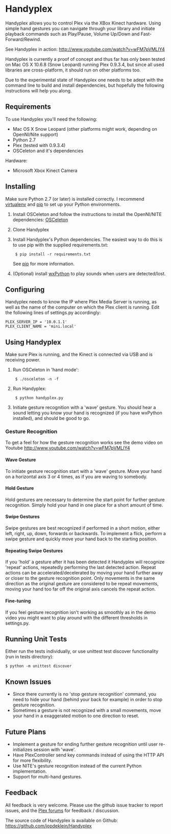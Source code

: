 # Handyplex
Handyplex allows you to control Plex via the XBox Kinect hardware. Using
simple hand gestures you can navigate through your library and initiate
playback commands such as Play/Pause, Volume Up/Down and Fast-Forward/Rewind.

See Handyplex in action: http://www.youtube.com/watch?v=wFM7pVMLIY4

Handyplex is currently a proof of concept and thus far has only been tested on
Mac OS X 10.6.8 (Snow Leopard) running Plex 0.9.3.4, but since all used libraries
are cross-platform, it should run on other platforms too.

Due to the experimental state of Handyplex one needs to be adept with the command
line to build and install dependencies, but hopefully the following instructions
will help you along.

## Requirements
To use Handyplex you'll need the following:

* Mac OS X Snow Leopard (other platforms might work, depending on
  OpenNI/Nite support)
* Python 2.7
* Plex (tested with 0.9.3.4)
* OSCeleton and it's dependencies

Hardware:

* Microsoft Xbox Kinect Camera

## Installing
Make sure Python 2.7 (or later) is installed correctly. I recommend
[virtualenv](http://pypi.python.org/pypi/virtualenv) and [pip](http://www.pip-installer.org) to set up your Python environments.


1. Install OSCeleton and follow the instructions to install the OpenNI/NITE
   dependencies: [OSCeleton](https://github.com/Sensebloom/OSCeleton)
1. Clone Handyplex
1. Install Handyplex's Python dependencies. The easiest way to do this
   is to use pip with the supplied requirements.txt:

        $ pip install -r requirements.txt

   See [pip](http://www.pip-installer.org/en/latest/index.html) for more information.

1. (Optional) install [wxPython](http://www.wxpython.org/) to play sounds when users are detected/lost.

## Configuring
Handyplex needs to know the IP where Plex Media Server is running, as well as
the name of the computer on which the Plex client is running.
Edit the following lines of settings.py accordingly:

    PLEX_SERVER_IP = '10.0.1.1'
    PLEX_CLIENT_NAME = 'mini.local'


## Using Handyplex
Make sure Plex is running, and the Kinect is connected via USB and is
receiving power.

1. Run OSCeleton in 'hand mode':

        $ ./osceleton -n -f

1. Run Handyplex:

        $ python handyplex.py

1. Initiate gesture recognition with a 'wave' gesture. You should hear a
   sound letting you know your hand is recognized (if you have wxPython 
   installed), and should be good to go.


### Gesture Recognition
To get a feel for how the gesture recognition works see the demo video
on Youtube http://www.youtube.com/watch?v=wFM7pVMLIY4

#### Wave Gesture
To initiate gesture recognition start with a 'wave' gesture. Move your
hand on a horizontal axis 3 or 4 times, as if you are waving to
somebody.

#### Hold Gesture
Hold gestures are necessary to determine the start point for further
gesture recognition. Simply hold your hand in one place for a short
amount of time.

#### Swipe Gestures
Swipe gestures are best recognized if performed in a short motion, either
left, right, up, down, forwards or backwards. To implement a flick,
perform a swipe gesture and quickly move your hand back to the starting
position.

#### Repeating Swipe Gestures
If you 'hold' a gesture after it has been detected it
Handyplex will recognize 'repeat' actions, repeatedly performing the
last detected action. Repeat actions can be accelerated/decelerated by
moving your hand further away or closer to the gesture recognition
point. Only movements in the same direction as the original gesture are
considered to be repeat movements, moving your hand too far off the
original axis cancels the repeat action.

#### Fine-tuning
If you feel gesture recognition isn't working as smoothly as in the
demo video you might want to play around with the different thresholds
in settings.py.


## Running Unit Tests
Either run the tests individually, or use unittest test discover
functionality (run in tests directory):

    $ python -m unittest discover


## Known Issues
* Since there currently is no 'stop gesture recognition' command, you need to
  hide your hand (behind your back for example) in order to stop gesture 
  recognition.
* Sometimes a gesture is not recognized with a small movements, move your
  hand in a exaggerated motion to one direction to reset.

## Future Plans
* Implement a gesture for ending further gesture recognition until
  user re-initializes session with 'wave'. 
* Have PlexController send key commands instead of using the HTTP API
  for more flexibility.
* Use NITE's gesture recognition instead of the current Python
  implementation.
* Support for multi-hand gestures.

## Feedback
All feedback is very welcome.
Please use the github issue tracker to report issues, and the
[Plex forums](http://forums.plexapp.com/index.php/topic/33696-proof-of-concept-plex-with-kinect/)
for feedback / discussion.

The source code of Handyplex is available on Github:
https://github.com/jopdeklein/Handyplex
